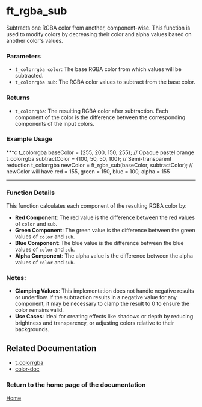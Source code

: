 # ft_rgba_sub
Subtracts one RGBA color from another, component-wise. This function is used to modify colors by decreasing their color and alpha values based on another color's values.

### Parameters
- `t_colorrgba color`: The base RGBA color from which values will be subtracted.
- `t_colorrgba sub`: The RGBA color values to subtract from the base color.

### Returns
- `t_colorrgba`: The resulting RGBA color after subtraction. Each component of the color is the difference between the corresponding components of the input colors.

### Example Usage
***c
t_colorrgba baseColor = {255, 200, 150, 255};  // Opaque pastel orange
t_colorrgba subtractColor = {100, 50, 50, 100}; // Semi-transparent reduction
t_colorrgba newColor = ft_rgba_sub(baseColor, subtractColor);
// newColor will have red = 155, green = 150, blue = 100, alpha = 155
***

### Function Details
This function calculates each component of the resulting RGBA color by:
- **Red Component**: The red value is the difference between the red values of `color` and `sub`.
- **Green Component**: The green value is the difference between the green values of `color` and `sub`.
- **Blue Component**: The blue value is the difference between the blue values of `color` and `sub`.
- **Alpha Component**: The alpha value is the difference between the alpha values of `color` and `sub`.

### Notes:
- **Clamping Values**: This implementation does not handle negative results or underflow. If the subtraction results in a negative value for any component, it may be necessary to clamp the result to 0 to ensure the color remains valid.
- **Use Cases**: Ideal for creating effects like shadows or depth by reducing brightness and transparency, or adjusting colors relative to their backgrounds.

## Related Documentation
- [t_colorrgba](./t_colorrgba.md)
- [color-doc](../color-doc.md)

### Return to the home page of the documentation
[Home](../../home.md)
